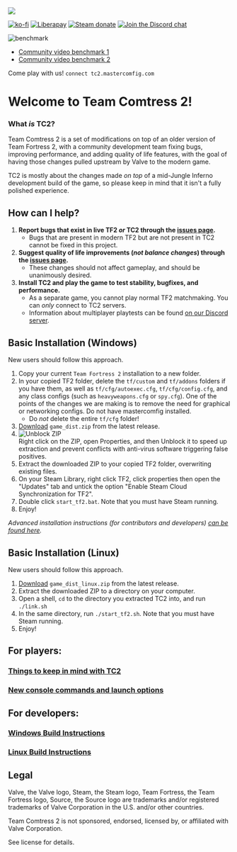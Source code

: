 <img src="https://user-images.githubusercontent.com/2672245/129457367-97e1df49-b44d-45f5-a46a-ce28839036bd.png" align="center">

[![ko-fi](https://img.shields.io/badge/Support%20me%20on-Ko--fi-FF5E5B.svg?logo=ko-fi&style=flat-square)](https://ko-fi.com/mastercoms)
[![Liberapay](https://img.shields.io/liberapay/receives/mastercoms.svg?logo=liberapay&style=flat-square)](https://liberapay.com/mastercoms/)
[![Steam donate](https://img.shields.io/badge/Donate%20via-Steam-00adee.svg?style=flat-square&logo=steam)](https://steamcommunity.com/tradeoffer/new/?partner=85845165&token=M9cQHh8N)
[![Join the Discord chat](https://img.shields.io/badge/Discord-%23patch--pack-5865F2.svg?style=flat-square&logo=discord)](https://discord.gg/CuPb2zV)

![benchmark](https://user-images.githubusercontent.com/2672245/176000726-21e45939-28ef-4e8e-b4f6-c0cba5ba4d1c.png)

* [Community video benchmark 1](https://youtu.be/Jj4IjW0EQ6Q)
* [Community video benchmark 2](https://youtu.be/VRMWTYv5Fmc)

Come play with us! `connect tc2.mastercomfig.com`

# Welcome to Team Comtress 2!

### What *is* TC2?

Team Comtress 2 is a set of modifications on top of an older version of Team Fortress 2, with a community development team fixing bugs, improving performance, and adding quality of life features, with the goal of having those changes pulled upstream by Valve to the modern game.

TC2 is mostly about the changes made _on top_ of a mid-Jungle Inferno development build of the game, so please keep in mind that it isn't a fully polished experience.

## How can I help?

1. **Report bugs that exist in live TF2 *or* TC2 through the [issues page](https://github.com/mastercomfig/tf2-patches/issues).**
	* Bugs that are present in modern TF2 but are not present in TC2 cannot be fixed in this project.
2. **Suggest quality of life improvements (*not balance changes*) through the [issues page](https://github.com/mastercomfig/tf2-patches/issues).**
	* These changes should not affect gameplay, and should be unanimously desired.
3. **Install TC2 and play the game to test stability, bugfixes, and performance.**
	* As a separate game, you cannot play normal TF2 matchmaking. You can *only* connect to TC2 servers.
	* Information about multiplayer playtests can be found [on our Discord server](https://discord.gg/CuPb2zV).

## Basic Installation (Windows)

New users should follow this approach.

1. Copy your current `Team Fortress 2` installation to a new folder.
2. In your copied TF2 folder, delete the `tf/custom` and `tf/addons` folders if you have them, as well as `tf/cfg/autoexec.cfg`, `tf/cfg/config.cfg`, and any class configs (such as `heavyweapons.cfg` or `spy.cfg`). One of the points of the changes we are making is to remove the need for graphical or networking configs. Do not have mastercomfig installed.
	* Do *not* delete the entire `tf/cfg` folder!
3. [Download](https://github.com/mastercomfig/tf2-patches/releases/latest) `game_dist.zip` from the latest release.
4. ![Unblock ZIP](https://kb.corel.com/Attachments/kcs-180590/unblock3.png) <br> Right click on the ZIP, open Properties, and then Unblock it to speed up extraction and prevent conflicts with anti-virus software triggering false positives.
5. Extract the downloaded ZIP to your copied TF2 folder, overwriting existing files.
6. On your Steam Library, right click TF2, click properties then open the "Updates" tab and untick the option "Enable Steam Cloud Synchronization for TF2".
7. Double click `start_tf2.bat`. Note that you must have Steam running.
8. Enjoy!

*Advanced installation instructions (for contributors and developers) [can be found here](https://github.com/mastercomfig/tf2-patches/wiki/Advanced-Installation-Instructions).*

## Basic Installation (Linux)

New users should follow this approach.

1. [Download](https://github.com/mastercomfig/tf2-patches/releases/latest) `game_dist_linux.zip` from the latest release.
2. Extract the downloaded ZIP to a directory on your computer.
3. Open a shell, `cd` to the directory you extracted TC2 into, and run `./link.sh`
4. In the same directory, run `./start_tf2.sh`. Note that you must have Steam running.
5. Enjoy!

## For players:

### [Things to keep in mind with TC2](https://github.com/mastercomfig/tf2-patches/wiki/Things-to-keep-in-mind-with-TC2)
### [New console commands and launch options](https://github.com/mastercomfig/tf2-patches/wiki/New-console-commands-and-launch-options)

## For developers:

### [Windows Build Instructions](https://github.com/mastercomfig/tf2-patches/wiki/Windows-Build-Instructions)
### [Linux Build Instructions](https://github.com/mastercomfig/tf2-patches/wiki/Linux-Build-Instructions)

## Legal

Valve, the Valve logo, Steam, the Steam logo, Team Fortress, the Team Fortress logo, Source, the Source logo are trademarks and/or registered trademarks of Valve Corporation in the U.S. and/or other countries.

Team Comtress 2 is not sponsored, endorsed, licensed by, or affiliated with Valve Corporation.

See license for details.

